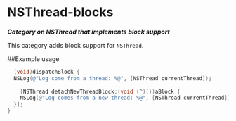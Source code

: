 NSThread-blocks
===============

***Category on NSThread that implements block support***

This category adds block support for `NSThread`.

##Example usage
``` objective-c
- (void)dispatchBlock {
  NSLog(@"Log come from a thread: %@", [NSThread currentThread]);
  
	[NSThread detachNewThreadBlock:(void (^)())aBlock {
    NSLog(@"Log comes from a new thread: %@", [NSThread currentThread]);
  }];
}
```
